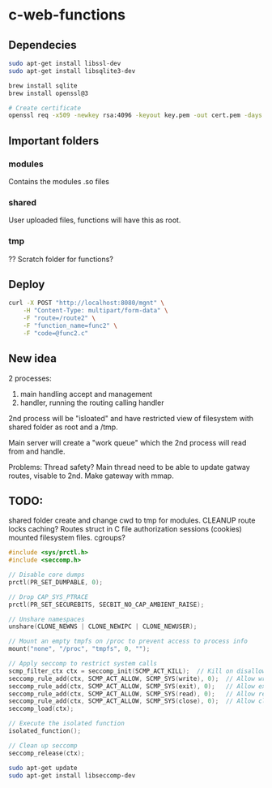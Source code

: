 # c-web-functions

## Dependecies
```bash
sudo apt-get install libssl-dev
sudo apt-get install libsqlite3-dev

brew install sqlite
brew install openssl@3

# Create certificate
openssl req -x509 -newkey rsa:4096 -keyout key.pem -out cert.pem -days 365

```

## Important folders

### modules
Contains the modules .so files

### shared
User uploaded files, functions will have this as root.

### tmp
?? Scratch folder for functions?

## Deploy
```bash
curl -X POST "http://localhost:8080/mgnt" \
    -H "Content-Type: multipart/form-data" \
    -F "route=/route2" \
    -F "function_name=func2" \
    -F "code=@func2.c"
```

## New idea
2 processes:
1. main handling accept and management
2. handler, running the routing calling handler

2nd process will be "isloated" and have restricted view of filesystem
with shared folder as root and a /tmp.

Main server will create a "work queue" which the 2nd process will read from and handle.

Problems:
Thread safety? Main thread need to be able to update gatway routes, visable to 2nd.
Make gateway with mmap.

## TODO:
shared folder
create and change cwd to tmp for modules.
CLEANUP
route locks
caching?
Routes struct in C file
authorization
sessions (cookies)
mounted filesystem files.
cgroups?

```c
#include <sys/prctl.h>
#include <seccomp.h>

// Disable core dumps
prctl(PR_SET_DUMPABLE, 0);

// Drop CAP_SYS_PTRACE
prctl(PR_SET_SECUREBITS, SECBIT_NO_CAP_AMBIENT_RAISE);

// Unshare namespaces
unshare(CLONE_NEWNS | CLONE_NEWIPC | CLONE_NEWUSER);

// Mount an empty tmpfs on /proc to prevent access to process info
mount("none", "/proc", "tmpfs", 0, "");

// Apply seccomp to restrict system calls
scmp_filter_ctx ctx = seccomp_init(SCMP_ACT_KILL);  // Kill on disallowed syscalls
seccomp_rule_add(ctx, SCMP_ACT_ALLOW, SCMP_SYS(write), 0);  // Allow write
seccomp_rule_add(ctx, SCMP_ACT_ALLOW, SCMP_SYS(exit), 0);   // Allow exit
seccomp_rule_add(ctx, SCMP_ACT_ALLOW, SCMP_SYS(read), 0);   // Allow read
seccomp_rule_add(ctx, SCMP_ACT_ALLOW, SCMP_SYS(close), 0);  // Allow close
seccomp_load(ctx);

// Execute the isolated function
isolated_function();

// Clean up seccomp
seccomp_release(ctx);

```

```bash
sudo apt-get update
sudo apt-get install libseccomp-dev
```

